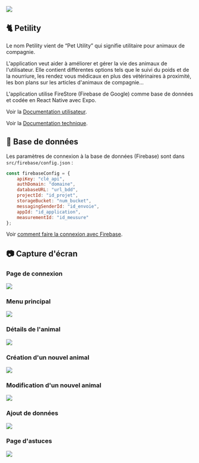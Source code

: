 <img src="https://media.discordapp.net/attachments/759837532589916170/938094586130231406/petility-logo.png?width=100&height=100">

## 🐈 Petility

Le nom Petility vient de “Pet Utility” qui signifie utilitaire pour animaux de compagnie.

L'application veut aider à améliorer et gérer la vie des animaux de l'utilisateur. Elle contient différentes options tels que le suivi du poids et de la nourriure, les rendez vous médicaux en plus des vétérinaires à proximité, les bon plans sur les articles d'animaux de compagnie... 

L'application utilise FireStore (Firebase de Google) comme base de données et codée en React Native avec Expo. 

Voir la [Documentation utilisateur](https://corentin-jacquier.fr/docs/projets/Documentation%20utilisateur%20Petility%202022%20%20-%20Projet%20Mobile%20-Corentin%20Jacquier.pdf).

Voir la [Documentation technique](https://corentin-jacquier.fr/docs/projets/Documentation%20Technique%20Petility%202022%20%20-%20Projet%20Mobile%20-Corentin%20Jacquier.pdf).


## 🔧 Base de données

Les paramètres de connexion à la base de données (Firebase) sont dans `src/firebase/config.json` :

```js
const firebaseConfig = {
    apiKey: "clé_api",
    authDomain: "domaine",
    databaseURL: "url_bdd",
    projectId: "id_projet",
    storageBucket: "num_bucket",
    messagingSenderId: "id_envoie",
    appId: "id_application",
    measurementId: "id_meusure"
};
```

Voir [comment faire la connexion avec Firebase](https://firebase.google.com/docs/web/setup).

## 📷 Capture d'écran

### Page de connexion
<img src="https://media.discordapp.net/attachments/759837532589916170/937737594245115964/Screenshot_2022-01-31-16-52-33-80_f73b71075b1de7323614b647fe394240.jpg?width=263&height=585">

### Menu principal
<img src="https://media.discordapp.net/attachments/759837532589916170/939177197124608020/Screenshot_2022-02-04-16-14-19-32_f73b71075b1de7323614b647fe394240.jpg?width=266&height=592">

### Détails de l'animal
<img src="https://media.discordapp.net/attachments/759837532589916170/938093645893099631/Screenshot_2022-02-01-16-28-41-55_f73b71075b1de7323614b647fe394240.jpg?width=263&height=585">

### Création d'un nouvel animal
<img src="https://media.discordapp.net/attachments/759837532589916170/938093821642829865/Screenshot_2022-02-01-16-28-54-66_f73b71075b1de7323614b647fe394240.jpg?width=263&height=585">

### Modification d'un nouvel animal
<img src="https://media.discordapp.net/attachments/759837532589916170/938093646459314216/Screenshot_2022-02-01-16-28-48-03_f73b71075b1de7323614b647fe394240.jpg?width=266&height=592">

### Ajout de données 
<img src="https://media.discordapp.net/attachments/759837532589916170/938093646153121792/Screenshot_2022-02-01-16-28-44-10_f73b71075b1de7323614b647fe394240.jpg?width=266&height=592">

### Page d'astuces
<img src="https://media.discordapp.net/attachments/759837532589916170/938357594538512424/Screenshot_2022-02-02-09-57-51-39_f73b71075b1de7323614b647fe394240.jpg?width=265&height=589">
